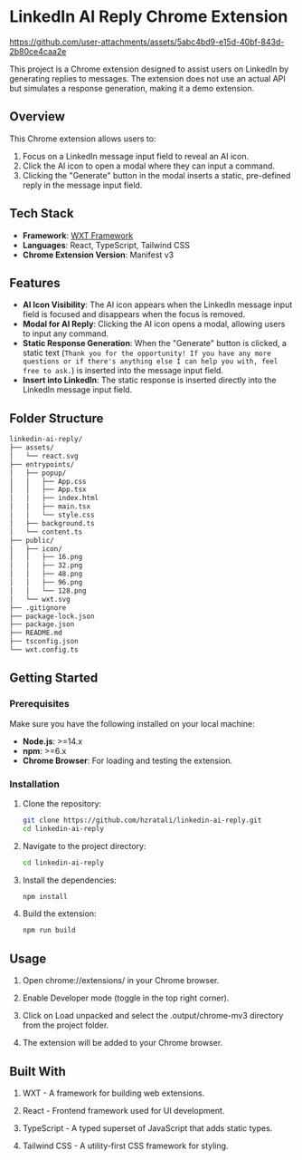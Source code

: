 # LinkedIn AI Reply Chrome Extension

https://github.com/user-attachments/assets/5abc4bd9-e15d-40bf-843d-2b80ce4caa2e

This project is a Chrome extension designed to assist users on LinkedIn by generating replies to messages. The extension does not use an actual API but simulates a response generation, making it a demo extension.

## Overview

This Chrome extension allows users to:

1. Focus on a LinkedIn message input field to reveal an AI icon.
2. Click the AI icon to open a modal where they can input a command.
3. Clicking the "Generate" button in the modal inserts a static, pre-defined reply in the message input field.

## Tech Stack

- **Framework**: [WXT Framework](https://wxt.dev/)
- **Languages**: React, TypeScript, Tailwind CSS
- **Chrome Extension Version**: Manifest v3

## Features

- **AI Icon Visibility**: The AI icon appears when the LinkedIn message input field is focused and disappears when the focus is removed.
- **Modal for AI Reply**: Clicking the AI icon opens a modal, allowing users to input any command.
- **Static Response Generation**: When the "Generate" button is clicked, a static text (`Thank you for the opportunity! If you have any more questions or if there's anything else I can help you with, feel free to ask.`) is inserted into the message input field.
- **Insert into LinkedIn**: The static response is inserted directly into the LinkedIn message input field.

## Folder Structure

````bash
linkedin-ai-reply/
├── assets/
│   └── react.svg
├── entrypoints/
│   ├── popup/
│   │   ├── App.css
│   │   ├── App.tsx
│   │   ├── index.html
│   │   ├── main.tsx
│   │   └── style.css
│   ├── background.ts
│   └── content.ts
├── public/
│   ├── icon/
│   │   ├── 16.png
│   │   ├── 32.png
│   │   ├── 48.png
│   │   ├── 96.png
│   │   └── 128.png
│   └── wxt.svg
├── .gitignore
├── package-lock.json
├── package.json
├── README.md
├── tsconfig.json
└── wxt.config.ts
````

## Getting Started

### Prerequisites

Make sure you have the following installed on your local machine:

- **Node.js**: >=14.x
- **npm**: >=6.x
- **Chrome Browser**: For loading and testing the extension.

### Installation

1. Clone the repository:

   ```bash
   git clone https://github.com/hzratali/linkedin-ai-reply.git
   cd linkedin-ai-reply

2. Navigate to the project directory:

   ```bash
   cd linkedin-ai-reply

3. Install the dependencies:

   ```bash
   npm install

4. Build the extension:

   ```bash
   npm run build


## Usage

1. Open chrome://extensions/ in your Chrome browser.

2. Enable Developer mode (toggle in the top right corner).

3. Click on Load unpacked and select the .output/chrome-mv3 directory from the project folder.

4. The extension will be added to your Chrome browser.


## Built With

1. WXT - A framework for building web extensions.

2. React - Frontend framework used for UI development.

3. TypeScript - A typed superset of JavaScript that adds static types.

4. Tailwind CSS - A utility-first CSS framework for styling.
